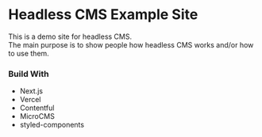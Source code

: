 # Headless CMS Example Site

This is a demo site for headless CMS.  
The main purpose is to show people how headless CMS works and/or how to use them.

### Build With

- Next.js
- Vercel
- Contentful
- MicroCMS
- styled-components
